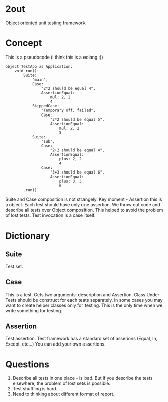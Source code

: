 # 2out
Object oriented unit testing framework

# Concept

This is a pseudocode (i think this is a eolang :))

```
object TestApp as Application:
	void run():
		Suite:
			"main",
			Case:
				"2*2 should be equal 4",
				AssertionEqual:
					mul: 2, 2
					4
			SkippedCase:
				"Temporary off, failed",
				Case:
					"2*2 should be equal 5",
					AssertionEqual:
						mul: 2, 2
						5
			Suite:
				"sub",
				Case:
					"2+2 should be equal 4",
					AssertionEqual:
						plus: 2, 2
						4
				Case:
					"3+3 should be equal 6",
					AssertionEqual:
						plus: 3, 3
						6
		.run()
```

Suite and Case composition is not strangely. Key moment - Assertion this is a object.
Each test should have only one assertion. We throw out code and describe all tests over Object composition.
This helped to avoid the problem of lost tests. Test invocation is a case itself.

# Dictionary

## Suite

Test set.

## Case

This is a test.
Gets two arguments: description and Assertion.
Class Under Tests should be construct for each tests separately.
In some cases you may want to create helper classes only for testing.
This is the only time when we write something for testing.

## Assertion

Test assertion.
Test framework has a standard set of asserions (Equal, In, Except, etc...)
You can add your own assertions.

# Questions

1. Describe all tests in one place - is bad. But if you describe the tests elsewhere, the problem of lost sets is possible.
1. Test shuffling is hard...
1. Need to thinking about different format of report.
